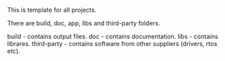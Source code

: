 This is template for all projects.

There are build, doc, app, libs and third-party folders.

build - contains output files.
doc - contains documentation.
libs - contains librares.
third-party - contains software from other suppliers (drivers, rtos etc).
